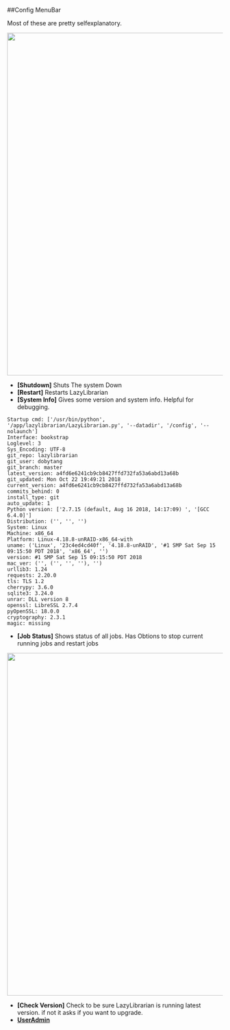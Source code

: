 
##Config MenuBar

Most of these are pretty selfexplanatory.

<img src="/assets/screenshots/config_menus.png" width="800">

* **[Shutdown]** Shuts The system Down
* **[Restart]** Restarts LazyLibrarian
* **[System Info]** Gives some version and system info. Helpful for debugging.

```
Startup cmd: ['/usr/bin/python', '/app/lazylibrarian/LazyLibrarian.py', '--datadir', '/config', '--nolaunch']
Interface: bookstrap
Loglevel: 3
Sys_Encoding: UTF-8
git_repo: lazylibrarian
git_user: dobytang
git_branch: master
latest_version: a4fd6e6241cb9cb8427ffd732fa53a6abd13a68b
git_updated: Mon Oct 22 19:49:21 2018
current_version: a4fd6e6241cb9cb8427ffd732fa53a6abd13a68b
commits_behind: 0
install_type: git
auto_update: 1
Python version: ['2.7.15 (default, Aug 16 2018, 14:17:09) ', '[GCC 6.4.0]']
Distribution: ('', '', '')
System: Linux
Machine: x86_64
Platform: Linux-4.18.8-unRAID-x86_64-with
uname: ('Linux', '23c4ed4cd40f', '4.18.8-unRAID', '#1 SMP Sat Sep 15 09:15:50 PDT 2018', 'x86_64', '')
version: #1 SMP Sat Sep 15 09:15:50 PDT 2018
mac_ver: ('', ('', '', ''), '')
urllib3: 1.24
requests: 2.20.0
tls: TLS 1.2
cherrypy: 3.6.0
sqlite3: 3.24.0
unrar: DLL version 8
openssl: LibreSSL 2.7.4
pyOpenSSL: 18.0.0
cryptography: 2.3.1
magic: missing
```

* **[Job Status]** Shows status of all jobs. Has Obtions to stop current running jobs and restart jobs

<img src="/assets/screenshots/job_status.png" width="800"> 

* **[Check Version]** Check to be sure LazyLibrarian is running latest version. if not it asks if you want to upgrade.
* **[UserAdmin](config_users.md)**